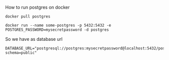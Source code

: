 How to run postgres on docker

    docker pull postgres

    docker run --name some-postgres -p 5432:5432 -e POSTGRES_PASSWORD=mysecretpassword -d postgres

So we have as database url

    DATABASE_URL="postgresql://postgres:mysecretpassword@localhost:5432/postgres?schema=public"
